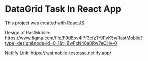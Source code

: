 # DataGrid Task In React App

This project was created with ReactJS.

Design of RastMobile:
https://www.figma.com/file/F9d8ov4lPf3cfzTr9PyK5v/RastMobile?type=design&node-id=0-1&t=BwFxN48a0Rw7eQHv-0

Netlify Link:
https://rastmobile-testcase.netlify.app/
